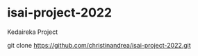 # isai-project-2022
Kedaireka Project 

git clone https://github.com/christinandrea/isai-project-2022.git
